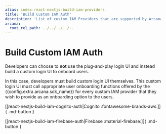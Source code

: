 ```yaml
---
alias: index-react-nextjs-build-iam-providers
title: 'Build Custom IAM Auth'
description: 'List of custom IAM Providers that are supported by Arcana Auth and how to build user authentication for onboarding React/Next.js Web3 app users in apps integrated with the Arcana SDK.'
arcana:
  root_rel_path: ../../../../..
---
```


# Build Custom IAM Auth

Developers can choose to **not** use the plug-and-play login UI and instead build a custom login UI to onboard users.

In this case, developers must build custom login UI themselves. This custom login UI must call appropriate user onboarding functions offered by the {{config.extra.arcana.sdk_name}} for every custom IAM provider that they wish to provide as an onboarding option to the users.

[[react-nextjs-build-iam-cognito-auth|Cognito :fontawesome-brands-aws:]]{ .md-button }

[[react-nextjs-build-iam-firebase-auth|Firebase :material-firebase:]]{ .md-button }